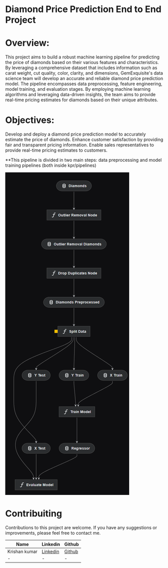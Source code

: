 # Diamond Price Prediction End to End Project

# Overview:

This project aims to build a robust machine learning pipeline for predicting the price of diamonds based on their various features and characteristics. By leveraging a comprehensive dataset that includes information such as carat weight, cut quality, color, clarity, and dimensions, GemExquisite's data science team will develop an accurate and reliable diamond price prediction model.
The pipeline encompasses data preprocessing, feature engineering, model training, and evaluation stages. By employing machine learning algorithms and leveraging data-driven insights, the team aims to provide real-time pricing estimates for diamonds based on their unique attributes. 

# Objectives:
Develop and deploy a diamond price prediction model to accurately estimate the price of diamonds. Enhance customer satisfaction by providing fair and transparent pricing information. Enable sales representatives to provide real-time pricing estimates to customers.

**This pipeline is divided in two main steps: data preprocessing and model training pipelines (both inside kpr/pipelines)

<img src = "https://github.com/KRISHANKUMARPRAJAPAT/DiamondPricePrediction1/blob/main/img/pipeline.png" alt="MLBC">


# Contribuiting
Contributions to this project are welcome. If you have any suggestions or improvements, please feel free to contact me.


|Name| Linkedin | Github |
|-|-|-|
|Krishan kumar| [Linkedin](www.linkedin.com/in/krishan-kumar-451002262) | [Github](https://github.com/KRISHANKUMARPRAJAPAT)
|-|-|-|
